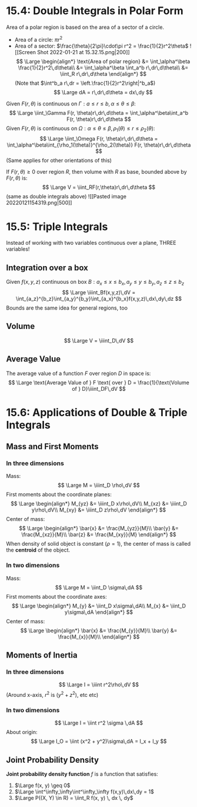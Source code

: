 # 15.4: Double Integrals in Polar Form
Area of a polar region is based on the area of a sector of a circle.
- Area of a circle: $\pi r^2$
- Area of a sector: $\frac{\theta}{2\pi}\cdot\pi r^2 = \frac{1}{2}r^2\theta$
![[Screen Shot 2022-01-21 at 15.32.15.png|200]]
$$
\Large
\begin{align*}
\text{Area of polar region} &= \int_\alpha^\beta \frac{1}{2}r^2\,d\theta\\
&= \int_\alpha^\beta \int_a^b r\,dr\,d\theta\\
&= \iint_R r\,dr\,d\theta
\end{align*}
$$
(Note that $\int^b_a r\,dr = \left.\frac{1}{2}r^2\right|^b_a$)
$$
\Large
dA = r\,dr\,d\theta = dx\,dy
$$

Given $F(r, \theta)$ is continuous on $\Gamma: a \leq r \leq b, \alpha \leq \theta \leq \beta$:
$$
\Large
\iint_\Gamma F(r, \theta)r\,dr\,d\theta = \int_\alpha^\beta\int_a^b F(r, \theta)r\,dr\,d\theta
$$
Given $F(r, \theta)$ is continuous on $\Omega: \alpha \leq \theta \leq \beta, \rho_1(\theta) \leq r \leq \rho_2(\theta)$:
$$
\Large
\iint_\Omega F(r, \theta)r\,dr\,d\theta = \int_\alpha^\beta\int_{\rho_1(\theta)}^{\rho_2(\theta)} F(r, \theta)r\,dr\,d\theta
$$
(Same applies for other orientations of this)

If $F(r, \theta) \geq 0$ over region $R$, then volume with $R$ as base, bounded above by $F(r, \theta)$ is:
$$
\Large
V = \iint_RF(r,\theta)r\,dr\,d\theta
$$
(same as double integrals above)
![[Pasted image 20220121154319.png|500]]

# 15.5: Triple Integrals
Instead of working with two variables continuous over a plane, THREE variables!
## Integration over a box
Given $f(x, y, z)$ continuous on box $B: a_x \leq x \leq b_x, a_y \leq y \leq b_y, a_z \leq z \leq b_z$
$$
\Large
\iiint_Bf(x,y,z)\,dV = \int_{a_z}^{b_z}\int_{a_y}^{b_y}\int_{a_x}^{b_x}f(x,y,z)\,dx\,dy\,dz
$$
Bounds are the same idea for general regions, too

## Volume
$$
\Large
V = \iiint_D\,dV
$$
## Average Value
The average value of a function $F$ over region $D$ in space is:
$$
\Large
\text{Average Value of } F \text{ over } D = \frac{1}{\text{Volume of } D}\iiint_DF\,dV
$$
# 15.6: Applications of Double & Triple Integrals
## Mass and First Moments
### In three dimensions
Mass:
$$
\Large
M = \iiint_D \rho\,dV
$$
First moments about the coordinate planes:
$$
\Large
\begin{align*}
M_{yz} &= \iiint_D x\rho\,dV\\
M_{xz} &= \iiint_D y\rho\,dV\\
M_{xy} &= \iiint_D z\rho\,dV
\end{align*}
$$
Center of mass:
$$
\Large
\begin{align*}
\bar{x} &= \frac{M_{yz}}{M}\\
\bar{y} &= \frac{M_{xz}}{M}\\
\bar{z} &= \frac{M_{xy}}{M}
\end{align*}
$$
When density of solid object is constant ($\rho = 1$), the center of mass is called the **centroid** of the object.
### In two dimensions
Mass:
$$
\Large
M = \iint_D \sigma\,dA
$$
First moments about the coordinate axes:
$$
\Large
\begin{align*}
M_{y} &= \iint_D x\sigma\,dA\\
M_{x} &= \iint_D y\sigma\,dA
\end{align*}
$$
Center of mass:
$$
\Large
\begin{align*}
\bar{x} &= \frac{M_{y}}{M}\\
\bar{y} &= \frac{M_{x}}{M}\\
\end{align*}
$$

## Moments of Inertia
### In three dimensions
$$
\Large
I = \iiint r^2\rho\,dV
$$
(Around x-axis, $r^2$ is $(y^2 + z^2)$, etc etc)

### In two dimensions
$$
\Large
I = \iint r^2 \sigma \,dA
$$
About origin:
$$
\Large
I_O = \iint (x^2 + y^2)\sigma\,dA = I_x + I_y
$$
## Joint Probability Density
**Joint probability density function** $f$ is a function that satisfies:
1. $\Large f(x, y) \geq 0$
2. $\Large \int^\infty_\infty\int^\infty_\infty f(x,y)\,dx\,dy = 1$
3. $\Large P((X, Y) \in R) = \iint_R f(x, y) \, dx \, dy$

